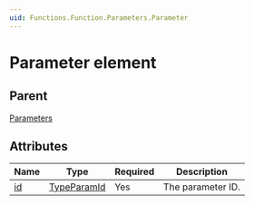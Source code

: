 ```yaml
---
uid: Functions.Function.Parameters.Parameter
---
```


# Parameter element



## Parent

[Parameters](xref:Functions.Function.Parameters)

## Attributes

|Name|Type|Required|Description|
|--- |--- |--- |--- |
|[id](xref:Functions.Function.Parameters.Parameter-id)|[TypeParamId](xref:Functions-TypeParamId)|Yes|The parameter ID.|
